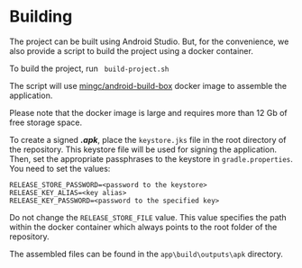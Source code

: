 # Building

The project can be built using Android Studio. But, for the convenience, we also provide a script to build the project using a docker container.

To build the project, run ``` build-project.sh```

The script will use [mingc/android-build-box](https://hub.docker.com/r/mingc/android-build-box/) docker image to assemble the application.

<aside class="warning">
Please note that the docker image is large and requires more than 12 Gb of free storage space.
</aside>

To create a signed ***.apk***, place the ```keystore.jks``` file in the root directory of the repository. This keystore file will be used for signing the application.
Then, set the appropriate passphrases to the keystore in ```gradle.properties```. You need to set the values:
```
RELEASE_STORE_PASSWORD=<password to the keystore>
RELEASE_KEY_ALIAS=<key alias>
RELEASE_KEY_PASSWORD=<password to the specified key>
```

Do not change the ```RELEASE_STORE_FILE``` value. This value specifies the path within the docker container which always points to the root folder of the repository.

The assembled files can be found in the ```app\build\outputs\apk``` directory.

